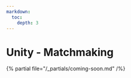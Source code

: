 ```yaml
---
markdown:
  toc:
    depth: 3
---
```


# Unity - Matchmaking

{% partial file="/_partials/coming-soon.md" /%}